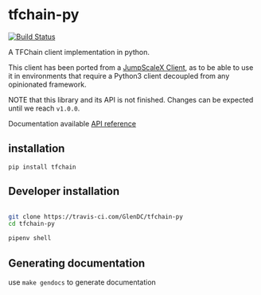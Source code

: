 # tfchain-py

[![Build Status](https://travis-ci.com/GlenDC/tfchain-py.svg?branch=master)](https://travis-ci.com/GlenDC/tfchain-py)

A TFChain client implementation in python.

This client has been ported from a [JumpScaleX Client](http://github.com/threefoldtech/jumpscaleX),
as to be able to use it in environments that require a Python3 client decoupled from any opinionated framework.

NOTE that this library and its API is not finished. Changes can be expected until we reach `v1.0.0`.

Documentation available [API reference](GlenDC.github.io/ttfchain-py/api/tfchain/)


## installation

`pip install tfchain` 


## Developer installation

```bash

git clone https://travis-ci.com/GlenDC/tfchain-py
cd tfchain-py

pipenv shell

```


## Generating documentation

use `make gendocs` to generate documentation
